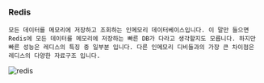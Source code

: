 ### Redis

`모든 데이터를 메모리에 저장하고 조회하는 인메모리 데이터베이스입니다. 이 말만 들으면 Redis에 모든 데이터를 메모리에 저장하는 빠른 DB가 다라고 생각할지도 모릅니다. 하지만 빠른 성능은 레디스의 특징 중 일부분 입니다. 다른 인메모리 디비들과의 가장 큰 차이점은 레디스의 다양한 자료구조 입니다.`

![redis](https://miro.medium.com/max/700/1*tMiZs3RCrmxLGiFZgWRP6g.png)